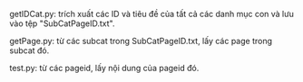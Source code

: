 getIDCat.py: trích xuất các ID và tiêu đề của tất cả các danh mục con và lưu vào tệp "SubCatPageID.txt".

getPage.py: từ các subcat trong SubCatPageID.txt, lấy các page trong subcat đó.

test.py: từ các pageid, lấy nội dung của pageid đó.
